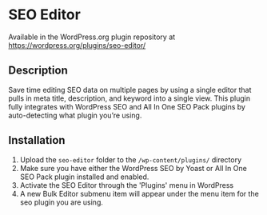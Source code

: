 # SEO Editor #

Available in the WordPress.org plugin repository at https://wordpress.org/plugins/seo-editor/

## Description ##

Save time editing SEO data on multiple pages by using a single editor that pulls in meta title, description, and keyword into a single view. This plugin fully integrates with WordPress SEO and All In One SEO Pack plugins by auto-detecting what plugin you’re using.

## Installation ##

1. Upload the `seo-editor` folder to the `/wp-content/plugins/` directory
2. Make sure you have either the WordPress SEO by Yoast or All In One SEO Pack plugin installed and enabled.
3. Activate the SEO Editor through the 'Plugins' menu in WordPress
4. A new Bulk Editor submenu item will appear under the menu item for the seo plugin you are using.
